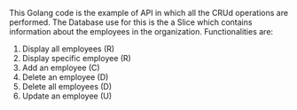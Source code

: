 This Golang code is the example of API in which all the CRUd operations are performed.
The Database use for this is the a Slice which contains information about the employees in the organization.
Functionalities are:
1. Display all employees   (R)
2. Display specific employee  (R)
3. Add an employee  (C)
4. Delete an employee  (D)
5. Delete all employees  (D)
6. Update an employee  (U)
